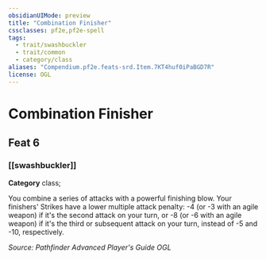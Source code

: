 ```yaml
---
obsidianUIMode: preview
title: "Combination Finisher"
cssclasses: pf2e,pf2e-spell
tags:
  - trait/swashbuckler
  - trait/common
  - category/class
aliases: "Compendium.pf2e.feats-srd.Item.7KT4huf0iPaBGD7R"
license: OGL
---
```

# Combination Finisher
## Feat 6
### [[swashbuckler]]

**Category** class; 




You combine a series of attacks with a powerful finishing blow. Your finishers' Strikes have a lower multiple attack penalty: -4 (or -3 with an agile weapon) if it's the second attack on your turn, or -8 (or -6 with an agile weapon) if it's the third or subsequent attack on your turn, instead of -5 and -10, respectively.

*Source: Pathfinder Advanced Player's Guide*
*OGL*